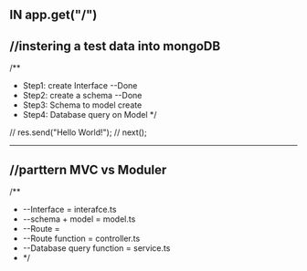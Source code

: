 ## IN app.get("/")

## //instering a test data into mongoDB

/\*\*

- Step1: create Interface --Done
- Step2: create a schema --Done
- Step3: Schema to model create
- Step4: Database query on Model
  \*/

// res.send("Hello World!");
// next();

---

## //parttern MVC vs Moduler

/\*\*

- --Interface = interafce.ts
- --schema + model = model.ts
- --Route =
- --Route function = controller.ts
- --Database query function = service.ts
- \*/
